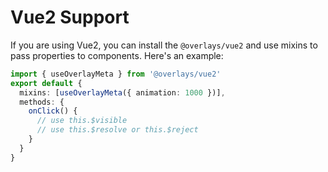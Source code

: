 # Vue2 Support

If you are using Vue2, you can install the `@overlays/vue2` and use mixins to pass properties to components. Here's an example:

```ts
import { useOverlayMeta } from '@overlays/vue2'
export default {
  mixins: [useOverlayMeta({ animation: 1000 })],
  methods: {
    onClick() {
      // use this.$visible
      // use this.$resolve or this.$reject
    }
  }
}
```
